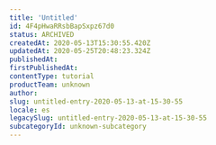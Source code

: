 ```yaml
---
title: 'Untitled'
id: 4F4pHwaRRsbBapSxpz67d0
status: ARCHIVED
createdAt: 2020-05-13T15:30:55.420Z
updatedAt: 2020-05-25T20:48:23.324Z
publishedAt: 
firstPublishedAt: 
contentType: tutorial
productTeam: unknown
author: 
slug: untitled-entry-2020-05-13-at-15-30-55
locale: es
legacySlug: untitled-entry-2020-05-13-at-15-30-55
subcategoryId: unknown-subcategory
---
```



